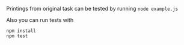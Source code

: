 Printings from original task can be tested by running `node example.js`

Also you can run tests with 
```
npm install
npm test
```
